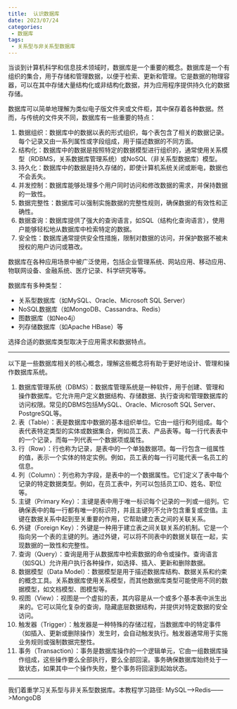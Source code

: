 ```yaml
---
title:  认识数据库
date: 2023/07/24
categories:
 - 数据库
tags:
 - 关系型与非关系型数据库
---
```


当谈到计算机科学和信息技术领域时，数据库是一个重要的概念。数据库是一个有组织的集合，用于存储和管理数据，以便于检索、更新和管理。它是数据的物理容器，可以在其中存储大量结构化或非结构化数据，并为应用程序提供持久化的数据存储。

数据库可以简单地理解为类似电子版文件夹或文件柜，其中保存着各种数据。然而，与传统的文件夹不同，数据库有一些重要的特点：

1. 数据组织：数据库中的数据以表的形式组织，每个表包含了相关的数据记录。每个记录又由一系列属性或字段组成，用于描述数据的不同方面。
2. 结构化：数据库中的数据是按照特定的数据模型进行组织的，通常使用关系模型（RDBMS，关系数据库管理系统）或NoSQL（非关系型数据库）模型。
3. 持久化：数据库中的数据是持久存储的，即使计算机系统关闭或断电，数据也不会丢失。
4. 并发控制：数据库能够处理多个用户同时访问和修改数据的需求，并保持数据的一致性。
5. 数据完整性：数据库可以强制实施数据的完整性规则，确保数据的有效性和正确性。
6. 数据查询：数据库提供了强大的查询语言，如SQL（结构化查询语言），使用户能够轻松地从数据库中检索特定的数据。
7. 安全性：数据库通常提供安全性措施，限制对数据的访问，并保护数据不被未授权的用户访问或篡改。

数据库在各种应用场景中被广泛使用，包括企业管理系统、网站应用、移动应用、物联网设备、金融系统、医疗记录、科学研究等等。

数据库有多种类型：
- 关系型数据库（如MySQL、Oracle、Microsoft SQL Server）
- NoSQL数据库（如MongoDB、Cassandra、Redis）
- 图数据库（如Neo4j）
- 列存储数据库（如Apache HBase）等

选择合适的数据库类型取决于应用需求和数据特点。

---

以下是一些数据库相关的核心概念，理解这些概念将有助于更好地设计、管理和操作数据库系统。

1. 数据库管理系统（DBMS）：数据库管理系统是一种软件，用于创建、管理和操作数据库。它允许用户定义数据结构、存储数据、执行查询和管理数据库的访问权限。常见的DBMS包括MySQL、Oracle、Microsoft SQL Server、PostgreSQL等。
2. 表（Table）：表是数据库中数据的基本组织单位。它由一组行和列组成。每个表代表特定类型的实体或数据集合，例如员工表、产品表等。每一行代表表中的一个记录，而每一列代表一个数据项或属性。
3. 行（Row）：行也称为记录，是表中的一个单独数据项。每一行包含一组属性的值，表示一个实体的特定实例。例如，员工表的每一行可能代表一名员工的信息。
4. 列（Column）：列也称为字段，是表中的一个数据属性。它们定义了表中每个记录的特定数据类型。例如，在员工表中，列可以包括员工ID、姓名、职位等。
5. 主键（Primary Key）：主键是表中用于唯一标识每个记录的一列或一组列。它确保表中的每一行都有唯一的标识符，并且主键列不允许包含重复或空值。主键在数据关系中起到至关重要的作用，它帮助建立表之间的关联关系。
6. 外键（Foreign Key）：外键是一种用于建立表之间关联关系的机制。它是一个指向另一个表的主键的列。通过外键，可以将不同表中的数据关联在一起，实现数据的一致性和完整性。
7. 查询（Query）：查询是用于从数据库中检索数据的命令或操作。查询语言（如SQL）允许用户执行各种操作，如选择、插入、更新和删除数据。
8. 数据模型（Data Model）：数据模型是用于描述数据库结构、数据关系和约束的概念工具。关系数据库使用关系模型，而其他数据库类型可能使用不同的数据模型，如文档模型、图模型等。
9. 视图（View）：视图是一个虚拟的表，其内容是从一个或多个基本表中派生出来的。它可以简化复杂的查询，隐藏底层数据结构，并提供对特定数据的安全访问。
10. 触发器（Trigger）：触发器是一种特殊的存储过程，当数据库中的特定事件（如插入、更新或删除操作）发生时，会自动触发执行。触发器通常用于实施业务规则或强制数据完整性。
11. 事务（Transaction）：事务是数据库操作的一个逻辑单元，它由一组数据库操作组成，这些操作要么全部执行，要么全部回滚。事务确保数据库始终处于一致状态，如果其中一个操作失败，整个事务将回滚到起始状态。
---
我们着重学习关系型与非关系型数据库。本教程学习路径: MySQL——>Redis——>MongoDB